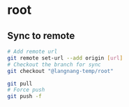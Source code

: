 # root

## Sync to remote

```sh
# Add remote url
git remote set-url --add origin [url]
# Checkout the branch for sync
git checkout "@langnang-temp/root"

git pull
# Force push
git push -f
```
